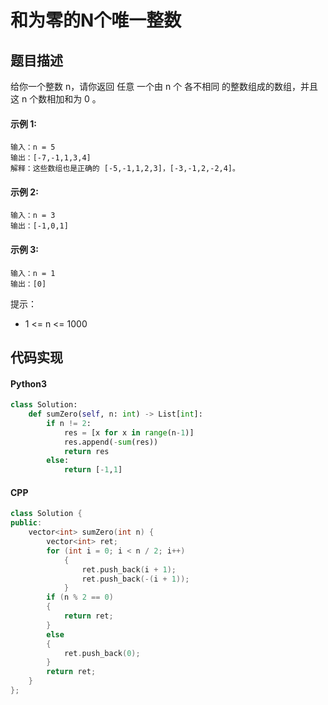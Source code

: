 # 和为零的N个唯一整数

## 题目描述
给你一个整数 n，请你返回 任意 一个由 n 个 各不相同 的整数组成的数组，并且这 n 个数相加和为 0 。

#### 示例 1:
```
输入：n = 5
输出：[-7,-1,1,3,4]
解释：这些数组也是正确的 [-5,-1,1,2,3]，[-3,-1,2,-2,4]。
```
#### 示例 2:
```
输入：n = 3
输出：[-1,0,1]
```
#### 示例 3:
```
输入：n = 1
输出：[0]
```
提示：

- 1 <= n <= 1000

## 代码实现
#### Python3
```python
class Solution:
    def sumZero(self, n: int) -> List[int]:
        if n != 2:
            res = [x for x in range(n-1)]
            res.append(-sum(res))
            return res
        else:
            return [-1,1]
```
#### CPP
```C++
class Solution {
public:
    vector<int> sumZero(int n) {
        vector<int> ret;
        for (int i = 0; i < n / 2; i++)
            {
                ret.push_back(i + 1);
                ret.push_back(-(i + 1));
            }
        if (n % 2 == 0)
        {
            return ret;
        }
        else
        {
            ret.push_back(0);
        }
        return ret;
    }
};
```